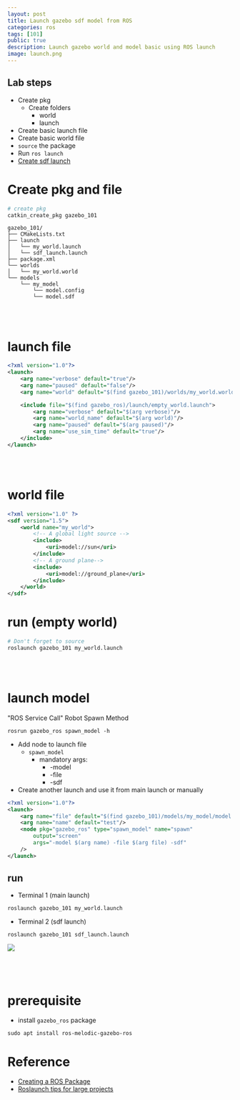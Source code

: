 ```yaml
---
layout: post
title: Launch gazebo sdf model from ROS
categories: ros
tags: [101]
public: true
description: Launch gazebo world and model basic using ROS launch
image: launch.png
---
```


## Lab steps
- Create pkg
  - Create folders
    - world
    - launch
- Create basic launch file
- Create basic world file
- `source` the package
- Run `ros launch`
- [Create sdf launch](#launch-file)

# Create pkg and file
```bash
# create pkg
catkin_create_pkg gazebo_101
```

```
gazebo_101/
├── CMakeLists.txt
├── launch
│   └── my_world.launch
│   └── sdf_launch.launch
├── package.xml
└── worlds
│   └── my_world.world
└── models
    └── my_model
        └── model.config
        └── model.sdf

```
&nbsp;  
&nbsp;  
# launch file
```xml
<?xml version="1.0"?>
<launch>
    <arg name="verbose" default="true"/>
    <arg name="paused" default="false"/>
    <arg name="world" default="$(find gazebo_101)/worlds/my_world.world"/>

    <include file="$(find gazebo_ros)/launch/empty_world.launch">
        <arg name="verbose" default="$(arg verbose)"/>
        <arg name="world_name" default="$(arg world)"/>    
        <arg name="paused" default="$(arg paused)"/>
        <arg name="use_sim_time" default="true"/>
    </include>
</launch>
```
&nbsp;  
&nbsp;  
# world file
```xml
<?xml version="1.0" ?>
<sdf version="1.5">
	<world name="my_world">
		<!-- A global light source -->
		<include>
			<uri>model://sun</uri>
		</include>
		<!-- A ground plane-->
		<include>
			<uri>model://ground_plane</uri>
		</include>
	</world>
</sdf>
```

# run (empty world)
```bash
# Don't forget to source
roslaunch gazebo_101 my_world.launch
```
&nbsp;  
&nbsp;  
# launch model
"ROS Service Call" Robot Spawn Method

```
rosrun gazebo_ros spawn_model -h
```

- Add node to launch file
  - `spawn_model`
    - mandatory args:
      - -model
      - -file
      - -sdf
- Create another launch and use it from main launch or manually

```xml
<?xml version="1.0"?>
<launch>
    <arg name="file" default="$(find gazebo_101)/models/my_model/model.sdf"/>
    <arg name="name" default="test"/>
    <node pkg="gazebo_ros" type="spawn_model" name="spawn"
        output="screen"
        args="-model $(arg name) -file $(arg file) -sdf"
    />
</launch>
```

## run
-  Terminal 1 (main launch)

```
roslaunch gazebo_101 my_world.launch
```

-  Terminal 2 (sdf launch)

```
roslaunch gazebo_101 sdf_launch.launch
```
![](/images/2019-10-01-23-13-52.png)
&nbsp;  
&nbsp;  
&nbsp;  
&nbsp;  
# prerequisite
- install `gazebo_ros` package

```
sudo apt install ros-melodic-gazebo-ros
```

# Reference
- [Creating a ROS Package](http://wiki.ros.org/ROS/Tutorials/CreatingPackage)
- [Roslaunch tips for large projects](http://wiki.ros.org/ROS/Tutorials/Roslaunch%20tips%20for%20larger%20projects)